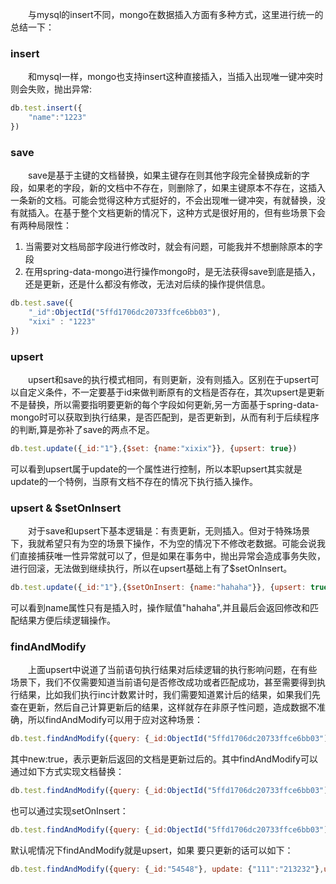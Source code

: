 &ensp;&ensp;&ensp;&ensp;与mysql的insert不同，mongo在数据插入方面有多种方式，这里进行统一的总结一下：

### insert
&ensp;&ensp;&ensp;&ensp;和mysql一样，mongo也支持insert这种直接插入，当插入出现唯一键冲突时则会失败，抛出异常:
```javascript
db.test.insert({
    "name":"1223"
})
```


### save
&ensp;&ensp;&ensp;&ensp;save是基于主键的文档替换，如果主键存在则其他字段完全替换成新的字段，如果老的字段，新的文档中不存在，则删除了，如果主键原本不存在，这插入一条新的文档。可能会觉得这种方式挺好的，不会出现唯一键冲突，有就替换，没有就插入。在基于整个文档更新的情况下，这种方式是很好用的，但有些场景下会有两种局限性：
1. 当需要对文档局部字段进行修改时，就会有问题，可能我并不想删除原本的字段
2. 在用spring-data-mongo进行操作mongo时，是无法获得save到底是插入，还是更新，还是什么都没有修改，无法对后续的操作提供信息。
```javascript
db.test.save({
    "_id":ObjectId("5ffd1706dc20733ffce6bb03"),
    "xixi" : "1223"
})
```

### upsert
&ensp;&ensp;&ensp;&ensp;upsert和save的执行模式相同，有则更新，没有则插入。区别在于upsert可以自定义条件，不一定要基于id来做判断原有的文档是否存在，其次upsert是更新不是替换，所以需要指明要更新的每个字段如何更新,另一方面基于spring-data-mongo时可以获取到执行结果，是否匹配到，是否更新到，从而有利于后续程序的判断,算是弥补了save的两点不足。
```javascript
db.test.update({_id:"1"},{$set: {name:"xixix"}}, {upsert: true})
```
可以看到upsert属于update的一个属性进行控制，所以本职upsert其实就是update的一个特例，当原有文档不存在的情况下执行插入操作。


### upsert & $setOnInsert
&ensp;&ensp;&ensp;&ensp;对于save和upsert下基本逻辑是：有责更新，无则插入。但对于特殊场景下，我就希望只有为空的场景下操作，不为空的情况下不修改老数据。可能会说我们直接捕获唯一性异常就可以了，但是如果在事务中，抛出异常会造成事务失败，进行回滚，无法做到继续执行，所以在upsert基础上有了$setOnInsert。
```javascript
db.test.update({_id:"1"},{$setOnInsert: {name:"hahaha"}}, {upsert: true})
```
可以看到name属性只有是插入时，操作赋值"hahaha",并且最后会返回修改和匹配结果方便后续逻辑操作。



### findAndModify
&ensp;&ensp;&ensp;&ensp;上面upsert中说道了当前语句执行结果对后续逻辑的执行影响问题，在有些场景下，我们不仅需要知道当前语句是否修改成功或者匹配成功，甚至需要得到执行结果，比如我们执行inc计数累计时，我们需要知道累计后的结果，如果我们先查在更新，然后自己计算更新后的结果，这样就存在非原子性问题，造成数据不准确，所以findAndModify可以用于应对这种场景：
```javascript
db.test.findAndModify({query: {_id:ObjectId("5ffd1706dc20733ffce6bb03")}, update: {$set: {"aaa":"bbb"}}, new: true})
```
其中new:true，表示更新后返回的文档是更新过后的。其中findAndModify可以通过如下方式实现文档替换：
```javascript
db.test.findAndModify({query: {_id:ObjectId("5ffd1706dc20733ffce6bb03")}, update: {"aaa":"bbb"}, new: true})
```
也可以通过实现setOnInsert：
```javascript
db.test.findAndModify({query: {_id:ObjectId("5ffd1706dc20733ffce6bb03")}, update: {$setOnInsert: {"aaa":"bbb"}}, new: true})
```
默认呢情况下findAndModify就是upsert，如果 要只更新的话可以如下：
```javascript
db.test.findAndModify({query: {_id:"54548"}, update: {"111":"213232"},upsert:false, new: true})
```